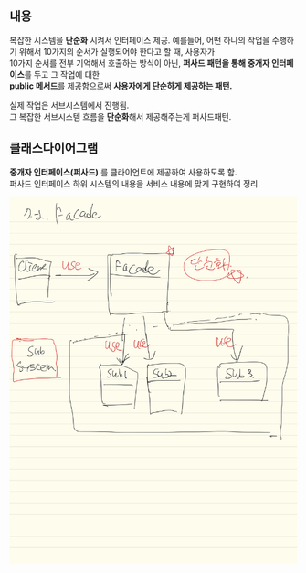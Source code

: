 ## 내용
복잡한 시스템을 **단순화** 시켜서 인터페이스 제공.
예를들어, 어떤 하나의 작업을 수행하기 위해서 10가지의 순서가 실행되어야 한다고 할 때, 사용자가  
10가지 순서를 전부 기억해서 호출하는 방식이 아닌, **퍼사드 패턴을 통해 중개자 인터페이스**를 두고 그 작업에 대한   
**public 메서드**를 제공함으로써 **사용자에게 단순하게 제공하는 패턴.**

실제 작업은 서브시스템에서 진행됨.  
그 복잡한 서브시스템 흐름을 **단순화**해서 제공해주는게 퍼사드패턴.



## 클래스다이어그램
**중개자 인터페이스(퍼사드)** 를 클라이언트에 제공하여 사용하도록 함.  
퍼사드 인터페이스 하위 시스템의 내용을 서비스 내용에 맞게 구현하여 정리.

![facade](facade.png)
